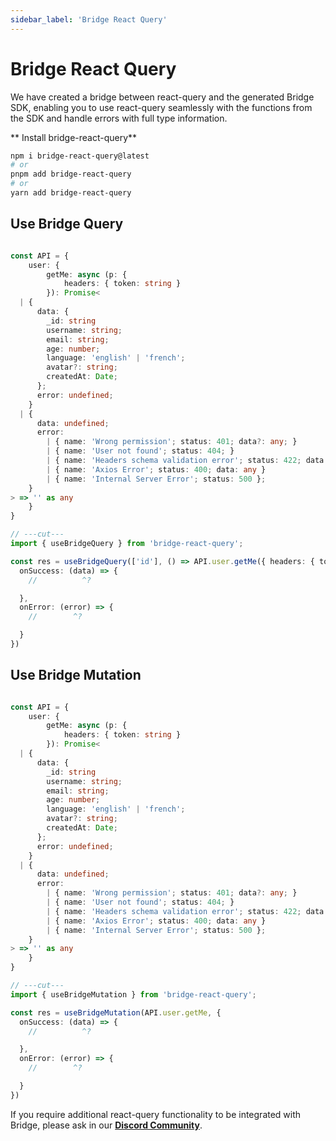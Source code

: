 ```yaml
---
sidebar_label: 'Bridge React Query'
---
```


# Bridge React Query

We have created a bridge between react-query and the generated Bridge SDK, enabling you to use react-query seamlessly with the functions from the SDK and handle errors with full type information.

** Install bridge-react-query**
```bash title='terminal'
npm i bridge-react-query@latest
# or
pnpm add bridge-react-query
# or 
yarn add bridge-react-query
```

## Use Bridge Query

```ts twoslash title='client.ts' live

const API = {
    user: {
        getMe: async (p: {
            headers: { token: string }
        }): Promise<
  | {
      data: {
        _id: string
        username: string;
        email: string;
        age: number;
        language: 'english' | 'french';
        avatar?: string;
        createdAt: Date;
      };
      error: undefined;
    }
  | {
      data: undefined;
      error:
        | { name: 'Wrong permission'; status: 401; data?: any; }
        | { name: 'User not found'; status: 404; }
        | { name: 'Headers schema validation error'; status: 422; data: any }
        | { name: 'Axios Error'; status: 400; data: any }
        | { name: 'Internal Server Error'; status: 500 };
    }
> => '' as any 
    }
} 

// ---cut---
import { useBridgeQuery } from 'bridge-react-query';

const res = useBridgeQuery(['id'], () => API.user.getMe({ headers: { token: 'secretToken' } }), {
  onSuccess: (data) => {
    //          ^?

  },
  onError: (error) => {
    //        ^?

  }
})
```

## Use Bridge Mutation

```ts twoslash title='client.ts' live

const API = {
    user: {
        getMe: async (p: {
            headers: { token: string }
        }): Promise<
  | {
      data: {
        _id: string
        username: string;
        email: string;
        age: number;
        language: 'english' | 'french';
        avatar?: string;
        createdAt: Date;
      };
      error: undefined;
    }
  | {
      data: undefined;
      error:
        | { name: 'Wrong permission'; status: 401; data?: any; }
        | { name: 'User not found'; status: 404; }
        | { name: 'Headers schema validation error'; status: 422; data: any }
        | { name: 'Axios Error'; status: 400; data: any }
        | { name: 'Internal Server Error'; status: 500 };
    }
> => '' as any 
    }
} 

// ---cut---
import { useBridgeMutation } from 'bridge-react-query';

const res = useBridgeMutation(API.user.getMe, {
  onSuccess: (data) => {
    //          ^?

  },
  onError: (error) => {
    //        ^?

  }
})
```


If you require additional react-query functionality to be integrated with Bridge, please ask in our **[Discord Community](https://discord.gg/yxjrwm7Bfr)**.